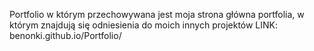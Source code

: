 Portfolio w którym przechowywana jest moja strona główna portfolia, w którym znajdują się odniesienia do moich innych projektów
LINK: benonki.github.io/Portfolio/
